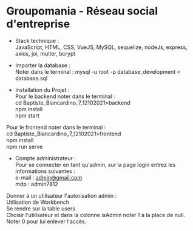 # Groupomania - Réseau social d'entreprise

- Stack technique :  
JavaScript, HTML, CSS, VueJS, MySQL, sequelize, nodeJs, express, axios, joi, multer, bcrypt  

- Importer la database :   
Noter dans le terminal : mysql -u root -p database_development < database.sql  

- Installation du Projet :  
Pour le backend noter dans le terminal :  
cd Baptiste_Biancardino_7_12102021>backend  
npm install  
npm start

Pour le frontend noter dans le terminal :  
cd Baptiste_Biancardino_7_12102021>frontend  
npm install  
npm run serve  

- Compte administrateur :  
Pour se connecter en tant qu'admin, sur la page login entrez les informations suivantes :  
e-mail : admin@gmail.com  
mdp : admin7812

Donner à un utilisateur l'autorisation admin :  
Utilisation de Workbench  
Se rendre sur la table users  
Choisir l'utilisateur et dans la colonne isAdmin noter 1 à la place de null. Noter 0 pour lui enlever l'accès.
